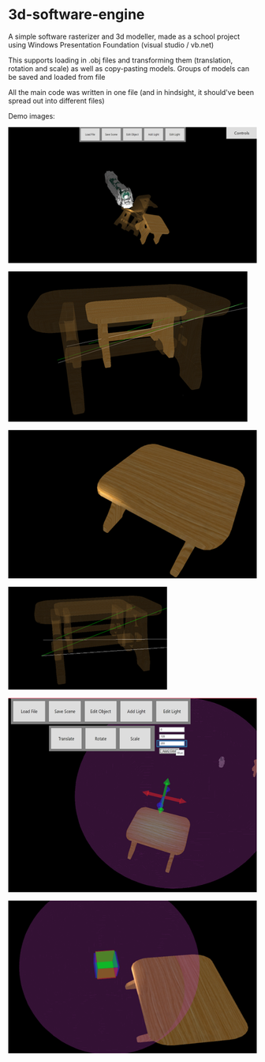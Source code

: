 # 3d-software-engine
A simple software rasterizer and 3d modeller, made as a school project using Windows Presentation Foundation (visual studio / vb.net)

This supports loading in .obj files and transforming them (translation, rotation and scale) as well as copy-pasting models. Groups of models can be saved and loaded from file

All the main code was written in one file (and in hindsight, it should've been spread out into different files)

Demo images: 

![](images[debug-view]/demo-scene.png)

![](images[debug-view]/transparent-1.png)

![](images[debug-view]/light-no-debug.png)

![](images[debug-view]/transparent-multiple.png)

![](images[debug-view]/coloured-lighting.png)

![](images[debug-view]/light-debug-move.png)
